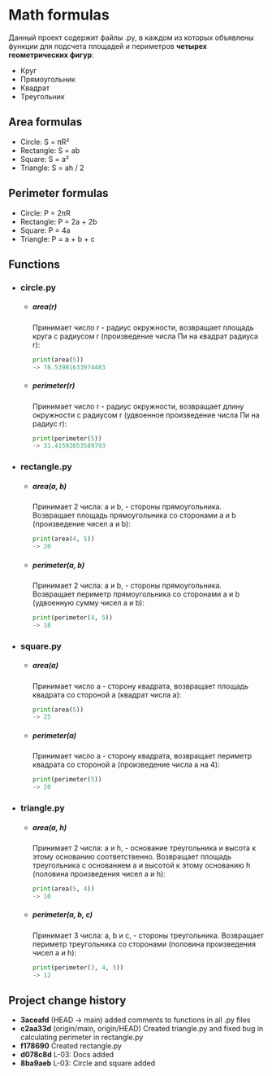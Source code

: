 # Math formulas

Данный проект содержит файлы .py, в каждом из которых объявлены функции для подсчета площадей и периметров **четырех геометрических фигур**:
- Круг
- Прямоугольник
- Квадрат
- Треугольник

## Area formulas
- Circle: S = πR²
- Rectangle: S = ab
- Square: S = a²
- Triangle: S = ah / 2

## Perimeter formulas
- Circle: P = 2πR
- Rectangle: P = 2a + 2b
- Square: P = 4a
- Triangle: P = a + b + c

## Functions
- ### circle.py
  - ##### area(r) 
    Принимает число r - радиус окружности, возвращает площадь круга с радиусом r (произведение числа Пи на квадрат радиуса r):
    
    ```python
    print(area(5))
    -> 78.53981633974483
    ``` 
  - ##### perimeter(r)
    Принимает число r - радиус окружности, возвращает длину окружности с радиусом r (удвоенное произведение числа Пи на радиус r):
    
    ```python
    print(perimeter(5))
    -> 31.41592653589793
    ``` 
    
- ### rectangle.py
  - ##### area(a, b)
    Принимает 2 числа: a и b, - стороны прямоугольника. Возвращает площадь прямоугольника со сторонами a и b (произведение чисел a и b):
    
    ```python
    print(area(4, 5))
    -> 20
    ``` 
  - ##### perimeter(a, b)
    Принимает 2 числа: a и b, - стороны прямоугольника. Возвращает периметр прямоугольника со сторонами a и b (удвоенную сумму чисел a и b):
    
    ```python
    print(perimeter(4, 5))
    -> 18
    ``` 

- ### square.py
  - ##### area(a)
    Принимает число a - сторону квадрата, возвращает площадь квадрата со стороной a (квадрат числа a):
    
    ```python
    print(area(5))
    -> 25
    ``` 
  - ##### perimeter(a)
    Принимает число a - сторону квадрата, возвращает периметр квадрата со стороной a (произведение числа a на 4):
    
    ```python
    print(perimeter(5))
    -> 20
    ``` 

- ### triangle.py
  - ##### area(a, h)
    Принимает 2 числа: a и h, - основание треугольника и высота к этому основанию соответственно. Возвращает площадь треугольника с основанием a и высотой к этому основанию h (половина произведения чисел a и h):
    
    ```python
    print(area(5, 4))
    -> 10
    ``` 
  - ##### perimeter(a, b, c)
    Принимает 3 числа: a, b и c, - стороны треугольника. Возвращает периметр треугольника со сторонами (половина произведения чисел a и h):
    
    ```python
    print(perimeter(3, 4, 5))
    -> 12
    ``` 
  
## Project change history
* **3aceafd** (HEAD -> main) added comments to functions in all .py files
* **c2aa33d** (origin/main, origin/HEAD) Created triangle.py and fixed bug in calculating perimeter in rectangle.py
* **f178690** Created rectangle.py
* **d078c8d** L-03: Docs added
* **8ba9aeb** L-03: Circle and square added
